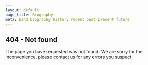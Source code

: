 ```yaml
---
layout: default
page_title: Biography
meta: band biography history recent past present future
---
```


404 - Not found
---

The page you have requested was not found. We are sorry for the inconvenience, please [contact us](mailto:errors@skyconqueror.de) for any errors you suspect.
